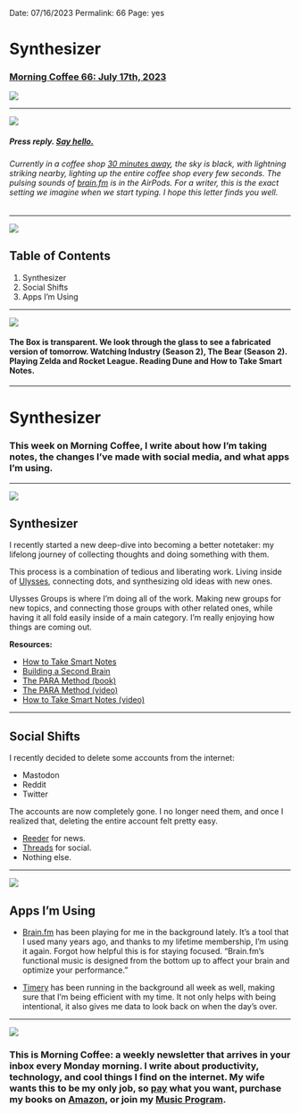 
Date: 07/16/2023
Permalink: 66
Page: yes

# Synthesizer

### [Morning Coffee 66: July 17th, 2023][1]

![][image-1]

---- 

![][image-2]

##### Press reply. [Say hello.][2]

###### Currently in a coffee shop [30 minutes away][3], the sky is black, with lightning striking nearby, lighting up the entire coffee shop every few seconds. The pulsing sounds of [brain.fm][4] is in the AirPods. For a writer, this is the exact setting we imagine when we start typing. I hope this letter finds you well.

---- 

![][image-3]

## Table of Contents

1. Synthesizer
2. Social Shifts
3. Apps I’m Using

---- 

![][image-4]

#### The Box is transparent. We look through the glass to see a fabricated version of tomorrow. Watching Industry (Season 2), The Bear (Season 2). Playing Zelda and Rocket League. Reading Dune and How to Take Smart Notes.

---- 

# Synthesizer

### This week on Morning Coffee, I write about how I’m taking notes, the changes I’ve made with social media, and what apps I’m using.

---- 

![][image-5]

## Synthesizer

I recently started a new deep-dive into becoming a better notetaker: my lifelong journey of collecting thoughts and doing something with them. 

This process is a combination of tedious and liberating work. Living inside of [Ulysses][5], connecting dots, and synthesizing old ideas with new ones.

Ulysses Groups is where I’m doing all of the work. Making new groups for new topics, and connecting those groups with other related ones, while having it all fold easily inside of a main category. I’m really enjoying how things are coming out.

**Resources:**

- [How to Take Smart Notes][6]
- [Building a Second Brain][7]
- [The PARA Method (book)][8]
- [The PARA Method (video)][9]
- [How to Take Smart Notes (video)][10]

---- 

## Social Shifts

I recently decided to delete some accounts from the internet:

- Mastodon
- Reddit
- Twitter

The accounts are now completely gone. I no longer need them, and once I realized that, deleting the entire account felt pretty easy. 

- [Reeder][11] for news. 
- [Threads][12] for social.
- Nothing else.

---- 
![][image-6]

## Apps I’m Using

- [Brain.fm][13] has been playing for me in the background lately. It’s a tool that I used many years ago, and thanks to my lifetime membership, I’m using it again. Forgot how helpful this is for staying focused. “Brain.fm’s functional music is designed from the bottom up to affect your brain and optimize your performance.”

- [Timery][14] has been running in the background all week as well, making sure that I’m being efficient with my time. It not only helps with being intentional, it also gives me data to look back on when the day’s over.

---- 

![][image-7]

### This is Morning Coffee: a weekly newsletter that arrives in your inbox every Monday morning. I write about productivity, technology, and cool things I find on the internet. My wife wants this to be my only job, so [pay][15] what you want, purchase my books on [Amazon][16], or join my [Music Program][17].

[1]:	https://nashp.com/7173
[2]:	mailto:nashp@me.com
[3]:	https://nashp.com/062623 "Sunday Sabbaticals"
[4]:	https://www.brain.fm/
[5]:	https://ulysses.app/
[6]:	https://www.amazon.com/How-Take-Smart-Notes-Technique-dp-3982438802/dp/3982438802/ref=dp_ob_title_bk
[7]:	https://www.amazon.com/Building-Second-Brain-Organize-Potential/dp/1668004933/ref=tmm_pap_swatch_0?_encoding=UTF8&qid=1689545008&sr=1-1
[8]:	https://www.amazon.com/PARA-Method-Simplify-Organize-Digital/dp/1668045567/ref=tmm_hrd_swatch_0?_encoding=UTF8&qid=1689545008&sr=1-2-9e7645f9-2d19-4bff-863e-f6cdbe50f990
[9]:	https://youtu.be/T6Mfl1OywM8
[10]:	https://youtu.be/BG1tfC7tSYw
[11]:	https://reeder.app/
[12]:	https://apps.apple.com/app/id6446901002
[13]:	https://www.brain.fm/
[14]:	https://timeryapp.com/
[15]:	https://buy.stripe.com/fZe4jqd135LRc4U4gj
[16]:	https://www.amazon.com/dp/B0CQQG3JCF?binding=paperback&ref=dbs_dp_awt_sb_pc_tpbk
[17]:	https://patreon.com/nashp

[image-1]:	https://nashp.com/_media/mc.gif
[image-2]:	https://i.imgur.com/8dMAGqy.jpg
[image-3]:	https://i.imgur.com/eO2hcg2.jpg
[image-4]:	https://blotcdn.com/blog_7d9c6729f90a4fd68ca68a09e88009f0/_image_cache/7cf7610f-df38-435d-8654-200d185511c1.gif
[image-5]:	https://i.imgur.com/Hrf3zuV.jpg
[image-6]:	https://i.imgur.com/chVne4b.jpg
[image-7]:	https://i.imgur.com/MwejBou.jpg